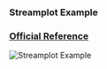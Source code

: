 ### Streamplot Example

### [Official Reference](https://matplotlib.org/gallery/statistics/hist.html)

![Streamplot Example](https://github.com/KangboLu/Data-Visualization-with-Matplotlib/tree/master/7.%20streamplot/streamplot.png)
